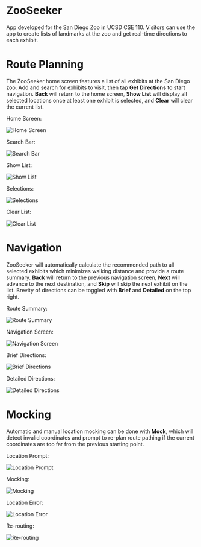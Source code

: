 # ZooSeeker

App developed for the San Diego Zoo in UCSD CSE 110. Visitors can use the app to create lists of landmarks at the zoo and get real-time directions to each exhibit.

# Route Planning
The ZooSeeker home screen features a list of all exhibits at the San Diego zoo. Add and search for exhibits to visit, then tap **Get Directions** to start navigation.
**Back** will return to the home screen, **Show List** will display all selected locations once at least one exhibit is selected, and **Clear** will clear the current list.

Home Screen:

![Home Screen](https://github.com/HuangMichael94/ZooSeeker/blob/main/images/SearchScreen.PNG?raw=true)

Search Bar:

![Search Bar](https://github.com/HuangMichael94/ZooSeeker/blob/main/images/SearchBar.PNG?raw=true)

Show List:

![Show List](https://github.com/HuangMichael94/ZooSeeker/blob/main/images/ShowList.PNG?raw=true)

Selections:

![Selections](https://github.com/HuangMichael94/ZooSeeker/blob/main/images/SearchScreenSelections.PNG?raw=true)

Clear List:

![Clear List](https://github.com/HuangMichael94/ZooSeeker/blob/main/images/ClearList.PNG?raw=true)

# Navigation
ZooSeeker will automatically calculate the recommended path to all selected exhibits which minimizes walking distance and provide a route summary. **Back** will return to the previous navigation screen, **Next** will advance to the next destination, and **Skip** will skip the next exhibit on the list. Brevity of directions can be toggled with **Brief** and **Detailed** on the top right.

Route Summary:

![Route Summary](https://github.com/HuangMichael94/ZooSeeker/blob/main/images/RouteSummary.PNG?raw=true)

Navigation Screen:

![Navigation Screen](https://github.com/HuangMichael94/ZooSeeker/blob/main/images/Nagivation.PNG?raw=true)

Brief Directions:

![Brief Directions](https://github.com/HuangMichael94/ZooSeeker/blob/main/images/BriefDirections.PNG?raw=true)

Detailed Directions:

![Detailed Directions](https://github.com/HuangMichael94/ZooSeeker/blob/main/images/DetailedDirections.PNG?raw=true)

# Mocking
Automatic and manual location mocking can be done with **Mock**, which will detect invalid coordinates and prompt to re-plan route pathing if the current coordinates are too far from the previous starting point.

Location Prompt:

![Location Prompt](https://github.com/HuangMichael94/ZooSeeker/blob/main/images/MockLocationPrompt.PNG?raw=true)

Mocking:

![Mocking](https://github.com/HuangMichael94/ZooSeeker/blob/main/images/MockLocationEntry.PNG?raw=true)

Location Error:

![Location Error](https://github.com/HuangMichael94/ZooSeeker/blob/main/images/MockLocationError.PNG?raw=true)

Re-routing:

![Re-routing](https://github.com/HuangMichael94/ZooSeeker/blob/main/images/MockLocationReplan.PNG?raw=true)
